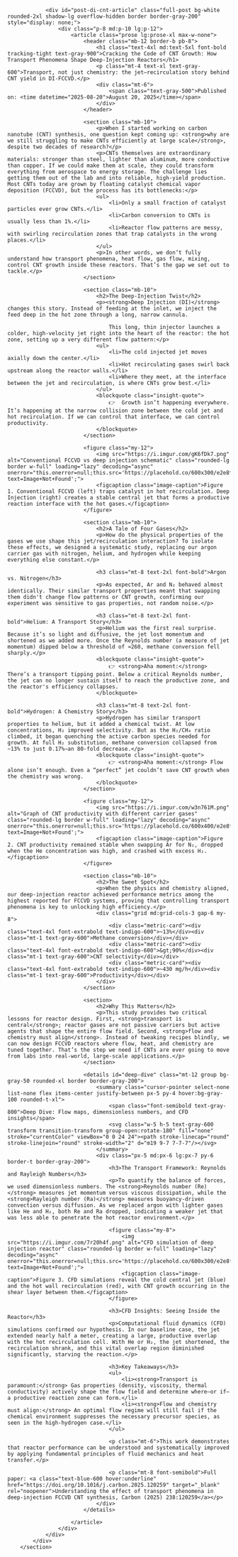 <!-- Full Article 2: Deep Injection FCCVD -->
                <div id="post-di-cnt-article" class="full-post bg-white rounded-2xl shadow-lg overflow-hidden border border-gray-200" style="display: none;">
                    <div class="p-8 md:p-10 lg:p-12">
                        <article class="prose lg:prose-xl max-w-none">
                            <header class="mb-12 border-b pb-8">
                                <h1 class="text-4xl md:text-5xl font-bold tracking-tight text-gray-900">Cracking the Code of CNT Growth: How Transport Phenomena Shape Deep-Injection Reactors</h1>
                                <p class="mt-4 text-xl text-gray-600">Transport, not just chemistry: the jet–recirculation story behind CNT yield in DI-FCCVD.</p>
                                <div class="mt-6">
                                    <span class="text-gray-500">Published on: <time datetime="2025-08-20">August 20, 2025</time></span>
                                </div>
                            </header>
                
                            <section class="mb-10">
                                <p>When I started working on carbon nanotube (CNT) synthesis, one question kept coming up: <strong>why are we still struggling to make CNTs efficiently at large scale</strong>, despite two decades of research?</p>
                                <p>CNTs themselves are extraordinary materials: stronger than steel, lighter than aluminum, more conductive than copper. If we could make them at scale, they could transform everything from aerospace to energy storage. The challenge lies getting them out of the lab and into reliable, high-yield production. Most CNTs today are grown by floating catalyst chemical vapor deposition (FCCVD), but the process has its bottlenecks:</p>
                                <ul>
                                    <li>Only a small fraction of catalyst particles ever grow CNTs.</li>
                                    <li>Carbon conversion to CNTs is usually less than 1%.</li>
                                    <li>Reactor flow patterns are messy, with swirling recirculation zones that trap catalysts in the wrong places.</li>
                                </ul>
                                <p>In other words, we don’t fully understand how transport phenomena, heat flow, gas flow, mixing, control CNT growth inside these reactors. That’s the gap we set out to tackle.</p>
                            </section>
                
                            <section class="mb-10">
                                <h2>The Deep-Injection Twist</h2>
                                <p><strong>Deep Injection (DI)</strong> changes this story. Instead of feeding at the inlet, we inject the feed deep in the hot zone through a long, narrow cannula.
                                
                                    This long, thin injector launches a colder, high-velocity jet right into the heart of the reactor: the hot zone, setting up a very different flow pattern:</p>
                                <ul>
                                    <li>The cold injected jet moves axially down the center.</li>
                                    <li>Hot recirculating gases swirl back upstream along the reactor walls.</li>
                                    <li>Where they meet, at the interface between the jet and recirculation, is where CNTs grow best.</li>
                                </ul>
                                <blockquote class="insight-quote">
                                    👉  Growth isn’t happening everywhere. It’s happening at the narrow collision zone between the cold jet and hot recirculation. If we can control that interface, we can control productivity.
                                </blockquote>
                            </section>
                            
                            <figure class="my-12">
                                <img src="https://i.imgur.com/gK6fDk7.png" alt="Conventional FCCVD vs deep injection schematic" class="rounded-lg border w-full" loading="lazy" decoding="async" onerror="this.onerror=null;this.src='https://placehold.co/600x300/e2e8f0/475569?text=Image+Not+Found';">
                                <figcaption class="image-caption">Figure 1. Conventional FCCVD (left) traps catalyst in hot recirculation. Deep Injection (right) creates a stable central jet that forms a productive reaction interface with the hot gases.</figcaption>
                            </figure>
                
                            <section class="mb-10">
                                <h2>A Tale of Four Gases</h2>
                                <p>How do the physical properties of the gases we use shape this jet/recirculation interaction? To isolate these effects, we designed a systematic study, replacing our argon carrier gas with nitrogen, helium, and hydrogen while keeping everything else constant.</p>
                                
                                <h3 class="mt-8 text-2xl font-bold">Argon vs. Nitrogen</h3>
                                <p>As expected, Ar and N₂ behaved almost identically. Their similar transport properties meant that swapping them didn't change flow patterns or CNT growth, confirming our experiment was sensitive to gas properties, not random noise.</p>
                                
                                <h3 class="mt-8 text-2xl font-bold">Helium: A Transport Story</h3>
                                <p>Helium was the first real surprise. Because it’s so light and diffusive, the jet lost momentum and shortened as we added more. Once the Reynolds number (a measure of jet momentum) dipped below a threshold of ≈260, methane conversion fell sharply.</p>
                                <blockquote class="insight-quote">
                                    👉 <strong>Aha moment:</strong> There’s a transport tipping point. Below a critical Reynolds number, the jet can no longer sustain itself to reach the productive zone, and the reactor's efficiency collapses.
                                </blockquote>
                
                                <h3 class="mt-8 text-2xl font-bold">Hydrogen: A Chemistry Story</h3>
                                <p>Hydrogen has similar transport properties to helium, but it added a chemical twist. At low concentrations, H₂ improved selectivity. But as the H₂/CH₄ ratio climbed, it began quenching the active carbon species needed for growth. At full H₂ substitution, methane conversion collapsed from ~13% to just 0.17%—an 80-fold decrease.</p>
                                <blockquote class="insight-quote">
                                    👉 <strong>Aha moment:</strong> Flow alone isn’t enough. Even a “perfect” jet couldn’t save CNT growth when the chemistry was wrong.
                                </blockquote>
                            </section>
                            
                            <figure class="my-12">
                                <img src="https://i.imgur.com/w3n761M.png" alt="Graph of CNT productivity with different carrier gases" class="rounded-lg border w-full" loading="lazy" decoding="async" onerror="this.onerror=null;this.src='https://placehold.co/600x400/e2e8f0/475569?text=Image+Not+Found';">
                                <figcaption class="image-caption">Figure 2. CNT productivity remained stable when swapping Ar for N₂, dropped when the He concentration was high, and crashed with excess H₂.</figcaption>
                            </figure>
                
                            <section class="mb-10">
                                <h2>The Sweet Spot</h2>
                                <p>When the physics and chemistry aligned, our deep-injection reactor achieved performance metrics among the highest reported for FCCVD systems, proving that controlling transport phenomena is key to unlocking high efficiency.</p>
                                <div class="grid md:grid-cols-3 gap-6 my-8">
                                    <div class="metric-card"><div class="text-4xl font-extrabold text-indigo-600">~13%</div><div class="mt-1 text-gray-600">Methane conversion</div></div>
                                    <div class="metric-card"><div class="text-4xl font-extrabold text-indigo-600">&gt;90%</div><div class="mt-1 text-gray-600">CNT selectivity</div></div>
                                    <div class="metric-card"><div class="text-4xl font-extrabold text-indigo-600">~430 mg/h</div><div class="mt-1 text-gray-600">Productivity</div></div>
                                </div>
                            </section>
                
                            <section>
                                <h2>Why This Matters</h2>
                                <p>This study provides two critical lessons for reactor design. First, <strong>transport is central</strong>; reactor gases are not passive carriers but active agents that shape the entire flow field. Second, <strong>flow and chemistry must align</strong>. Instead of tweaking recipes blindly, we can now design FCCVD reactors where flow, heat, and chemistry are tuned together. That’s the step we need if CNTs are ever going to move from labs into real-world, large-scale applications.</p>
                            </section>
                
                            <details id="deep-dive" class="mt-12 group bg-gray-50 rounded-xl border border-gray-200">
                                <summary class="cursor-pointer select-none list-none flex items-center justify-between px-5 py-4 hover:bg-gray-100 rounded-t-xl">
                                    <span class="font-semibold text-gray-800">Deep Dive: Flow maps, dimensionless numbers, and CFD insights</span>
                                    <svg class="w-5 h-5 text-gray-600 transform transition-transform group-open:rotate-180" fill="none" stroke="currentColor" viewBox="0 0 24 24"><path stroke-linecap="round" stroke-linejoin="round" stroke-width="2" d="m19 9-7 7-7-7"/></svg>
                                </summary>
                                <div class="px-5 md:px-6 lg:px-7 py-6 border-t border-gray-200">
                                    <h3>The Transport Framework: Reynolds and Rayleigh Numbers</h3>
                                    <p>To quantify the balance of forces, we used dimensionless numbers. The <strong>Reynolds number (Re)</strong> measures jet momentum versus viscous dissipation, while the <strong>Rayleigh number (Ra)</strong> measures buoyancy-driven convection versus diffusion. As we replaced argon with lighter gases like He and H₂, both Re and Ra dropped, indicating a weaker jet that was less able to penetrate the hot reactor environment.</p>
                
                                    <figure class="my-8">
                                        <img src="https://i.imgur.com/7r20h4f.png" alt="CFD simulation of deep injection reactor" class="rounded-lg border w-full" loading="lazy" decoding="async" onerror="this.onerror=null;this.src='https://placehold.co/600x300/e2e8f0/475569?text=Image+Not+Found';">
                                        <figcaption class="image-caption">Figure 3. CFD simulations reveal the cold central jet (blue) and the hot wall recirculation (red), with CNT growth occurring in the shear layer between them.</figcaption>
                                    </figure>
                                    
                                    <h3>CFD Insights: Seeing Inside the Reactor</h3>
                                    <p>Computational fluid dynamics (CFD) simulations confirmed our hypothesis. In our baseline case, the jet extended nearly half a meter, creating a large, productive overlap with the hot recirculation cell. With He or H₂, the jet shortened, the recirculation shrank, and this vital overlap region diminished significantly, starving the reaction.</p>
                
                                    <h3>Key Takeaways</h3>
                                    <ul>
                                        <li><strong>Transport is paramount:</strong> Gas properties (density, viscosity, thermal conductivity) actively shape the flow field and determine where—or if—a productive reaction zone can form.</li>
                                        <li><strong>Flow and chemistry must align:</strong> An optimal flow regime will still fail if the chemical environment suppresses the necessary precursor species, as seen in the high-hydrogen case.</li>
                                    </ul>
                
                                    <p class="mt-6">This work demonstrates that reactor performance can be understood and systematically improved by applying fundamental principles of fluid mechanics and heat transfer.</p>
                
                                    <p class="mt-8 font-semibold">Full paper: <a class="text-blue-600 hover:underline" href="https://doi.org/10.1016/j.carbon.2025.120259" target="_blank" rel="noopener">Understanding the effect of transport phenomena in deep-injection FCCVD CNT synthesis, Carbon (2025) 238:120259</a></p>
                                </div>
                            </details>
                
                        </article>
                    </div>
                </div>
            </div>
        </section>
